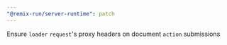 ```yaml
---
"@remix-run/server-runtime": patch
---
```


Ensure `loader` `request`'s proxy headers on document `action` submissions
